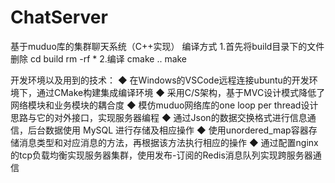 # ChatServer
基于muduo库的集群聊天系统（C++实现）
 编译方式
 1.首先将build目录下的文件删除
 cd build
 rm -rf *
 2.编译
 cmake ..
 make
 
 开发环境以及用到的技术：
◆	在Windows的VSCode远程连接ubuntu的开发环境下，通过CMake构建集成编译环境
◆	采用C/S架构，基于MVC设计模式降低了网络模块和业务模块的耦合度
◆	模仿muduo网络库的one loop per thread设计思路与它的对外接口，实现服务器编程
◆	通过Json的数据交换格式进行信息通信，后台数据使用 MySQL 进行存储及相应操作
◆	使用unordered_map容器存储消息类型和对应消息的方法，再根据该方法执行相应的操作
◆	通过配置nginx的tcp负载均衡实现服务器集群，使用发布-订阅的Redis消息队列实现跨服务器通信
